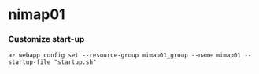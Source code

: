 # nimap01

### Customize start-up

```shell
az webapp config set --resource-group mimap01_group --name mimap01 --startup-file "startup.sh"
```

